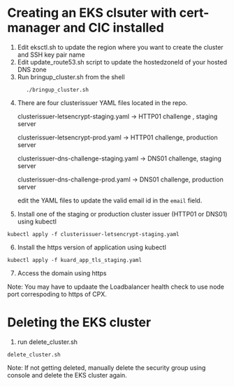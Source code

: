 # Creating an EKS clsuter with cert-manager and CIC installed
1. Edit eksctl.sh to update the region where you want to create the cluster and SSH key pair name 
2. Edit update_route53.sh script to update the hostedzoneId of your hosted DNS zone 
3. Run bringup_cluster.sh from the shell 
```
      ./bringup_cluster.sh
```
4. There are four clusterissuer YAML files located in the repo. 

   clusterissuer-letsencrypt-staging.yaml -> HTTP01 challenge , staging server

   clusterissuer-letsencrypt-prod.yaml -> HTTP01 challenge, production server

   clusterissuer-dns-challenge-staging.yaml -> DNS01 challenge, staging server

   clusterissuer-dns-challenge-prod.yaml -> DNS01 challenge, production server
 
   edit the YAML files to update the valid email id in the ```email``` field. 
5. Install one of the staging or production cluster issuer (HTTP01 or DNS01) using kubectl 
```
kubectl apply -f clusterissuer-letsencrypt-staging.yaml 
``` 
6.  Install the https version of application using  kubectl 
```
kubectl apply -f kuard_app_tls_staging.yaml
```
7. Access the domain using https

 Note: You may have to updaate the Loadbalancer health check to use node port correspoding to https of CPX. 

# Deleting the EKS cluster
1. run delete_cluster.sh 
```
delete_cluster.sh
``` 
 Note: If not getting deleted, manually delete the security group using console and delete the EKS cluster again. 

